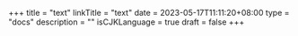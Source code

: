 +++
title = "text"
linkTitle = "text"
date = 2023-05-17T11:11:20+08:00
type = "docs"
description = ""
isCJKLanguage = true
draft = false
+++